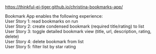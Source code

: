 https://thinkful-ei-tiger.github.io/christina-bookmarks-app/

Bookmark App enables the following experience:
<br>
User Story 1: read bookmarks on run<br>
User Story 2: create condensed bookmark (required title/rating) to list<br>
User Story 3: toggle detailed bookmark view (title, url, description, rating, delete)<br>
User Story 4: delete bookmark from list<br>
User Story 5: filter list by star rating 
